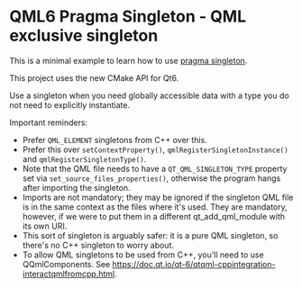 # QML6 Pragma Singleton - QML exclusive singleton

This is a minimal example to learn how to use [pragma singleton](https://doc.qt.io/QtForMCUs-2.2/qtul-qml-singleton.html).

This project uses the new CMake API for Qt6.

Use a singleton when you need globally accessible data with a type you do not need to explicitly instantiate.

Important reminders:

* Prefer `QML_ELEMENT` singletons from C++ over this.
* Prefer this over `setContextProperty()`, `qmlRegisterSingletonInstance()` and `qmlRegisterSingletonType()`.
* Note that the QML file needs to have a `QT_QML_SINGLETON_TYPE` property set via `set_source_files_properties()`, otherwise the program hangs after importing the singleton.
* Imports are not mandatory; they may be ignored if the singleton QML file is in the same context as the files where it's used. They are mandatory, however, if we were to put them in a different qt_add_qml_module with its own URI.
* This sort of singleton is arguably safer: it is a pure QML singleton, so there's no C++ singleton to worry about.
* To allow QML singletons to be used from C++, you'll need to use QQmlComponents. See https://doc.qt.io/qt-6/qtqml-cppintegration-interactqmlfromcpp.html.
